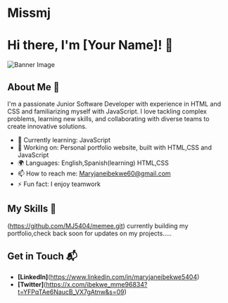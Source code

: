 # Missmj

# Hi there, I'm [Your Name]! 👋

![Banner Image](https://pin.it/X6RGtpvs0)

## About Me 🚀

I'm a passionate Junior Software Developer with experience in HTML and CSS and familiarizing myself with JavaScript. I love tackling complex problems, learning new skills, and collaborating with diverse teams to create innovative solutions.

- 🌱 Currently learning: JavaScript
- 🔭 Working on: Personal portfolio website, built with HTML,CSS and JavaScript
- 🌍 Languages: English,Spanish(learning) HTML,CSS
- 📫 How to reach me: Maryjaneibekwe60@gmail.com
- ⚡ Fun fact: I enjoy teamwork

## My Skills 🧠

(https://github.com/MJ5404/memee.git)
currently building my portfolio,check back soon for updates on my projects.....


## Get in Touch 📬


- **[LinkedIn]**(https://www.linkedin.com/in/maryjaneibekwe5404)
- **[Twitter]**(https://x.com/ibekwe_mme96834?t=YFPqTAe6NaucB_VX7gAtnw&s=09)


